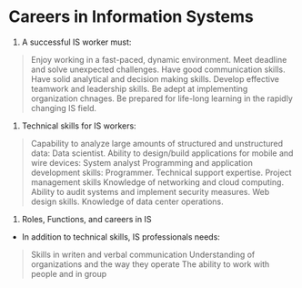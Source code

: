 # Careers in Information Systems 

1. A successful IS worker must:
> Enjoy working in a fast-paced, dynamic environment.
> Meet deadline and solve unexpected challenges.
> Have good communication skills.
> Have solid analytical and decision making skills.
> Develop effective teamwork and leadership skills.
> Be adept at implementing organization chnages.
> Be prepared for life-long learning in the rapidly changing IS field.

1. Technical skills for IS workers:
> Capability to analyze large amounts of structured and unstructured data: Data scientist.
> Ability to design/build applications for mobile and wire devices: System analyst
> Programming and application development skills: Programmer.
> Technical support expertise.
> Project management skills
> Knowledge of networking and cloud computing.
> Ability to audit systems and implement security measures. 
> Web design skills.
> Knowledge of data center operations.

1. Roles, Functions, and careers in IS
- In addition to technical skills, IS professionals needs:
> Skills in writen and verbal communication
> Understanding of organizations and the way they operate
> The ability to work with people and in group


